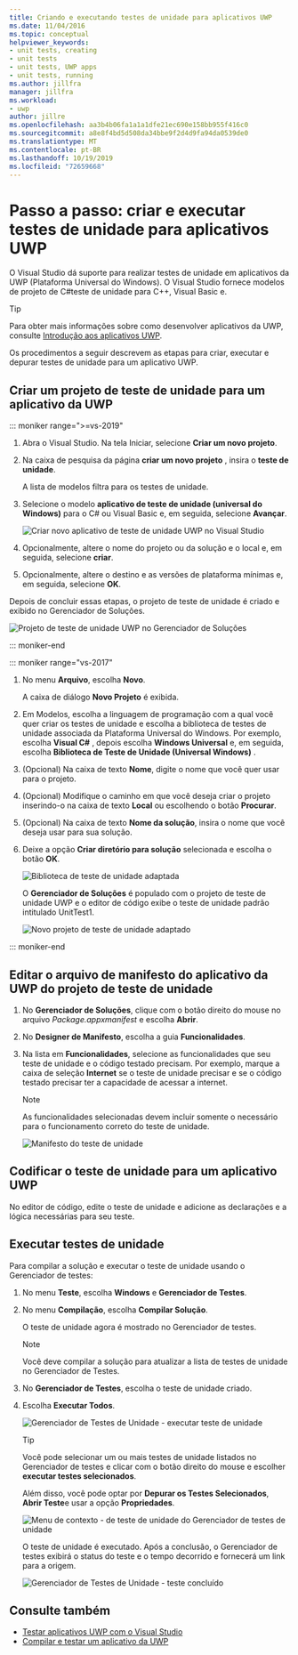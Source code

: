 ```yaml
---
title: Criando e executando testes de unidade para aplicativos UWP
ms.date: 11/04/2016
ms.topic: conceptual
helpviewer_keywords:
- unit tests, creating
- unit tests
- unit tests, UWP apps
- unit tests, running
ms.author: jillfra
manager: jillfra
ms.workload:
- uwp
author: jillre
ms.openlocfilehash: aa3b4b06fa1a1a1dfe21ec690e158bb955f416c0
ms.sourcegitcommit: a8e8f4bd5d508da34bbe9f2d4d9fa94da0539de0
ms.translationtype: MT
ms.contentlocale: pt-BR
ms.lasthandoff: 10/19/2019
ms.locfileid: "72659668"
---
```

# <a name="walkthrough-create-and-run-unit-tests-for-uwp-apps"></a>Passo a passo: criar e executar testes de unidade para aplicativos UWP

O Visual Studio dá suporte para realizar testes de unidade em aplicativos da UWP (Plataforma Universal do Windows). O Visual Studio fornece modelos de projeto de C#teste de unidade para C++, Visual Basic e.

> [!TIP]
> Para obter mais informações sobre como desenvolver aplicativos da UWP, consulte [Introdução aos aplicativos UWP](/windows/uwp/get-started/).

Os procedimentos a seguir descrevem as etapas para criar, executar e depurar testes de unidade para um aplicativo UWP.

## <a name="create-a-unit-test-project-for-a-uwp-app"></a>Criar um projeto de teste de unidade para um aplicativo da UWP

::: moniker range=">=vs-2019"

1. Abra o Visual Studio. Na tela Iniciar, selecione **Criar um novo projeto**.

2. Na caixa de pesquisa da página **criar um novo projeto** , insira o **teste de unidade**.

   A lista de modelos filtra para os testes de unidade.

3. Selecione o modelo **aplicativo de teste de unidade (universal do Windows)** para o C# ou Visual Basic e, em seguida, selecione **Avançar**.

   ![Criar novo aplicativo de teste de unidade UWP no Visual Studio](media/vs-2019/new-uwp-unit-test-app.png)

4. Opcionalmente, altere o nome do projeto ou da solução e o local e, em seguida, selecione **criar**.

5. Opcionalmente, altere o destino e as versões de plataforma mínimas e, em seguida, selecione **OK**.

Depois de concluir essas etapas, o projeto de teste de unidade é criado e exibido no Gerenciador de Soluções.

![Projeto de teste de unidade UWP no Gerenciador de Soluções](media/vs-2019/uwp-unit-test-project-solution-explorer.png)

::: moniker-end

::: moniker range="vs-2017"

1. No menu **Arquivo**, escolha **Novo**.

   A caixa de diálogo **Novo Projeto** é exibida.

2. Em Modelos, escolha a linguagem de programação com a qual você quer criar os testes de unidade e escolha a biblioteca de testes de unidade associada da Plataforma Universal do Windows. Por exemplo, escolha **Visual C#** , depois escolha **Windows Universal** e, em seguida, escolha **Biblioteca de Teste de Unidade (Universal Windows)** .

3. (Opcional) Na caixa de texto **Nome**, digite o nome que você quer usar para o projeto.

4. (Opcional) Modifique o caminho em que você deseja criar o projeto inserindo-o na caixa de texto **Local** ou escolhendo o botão **Procurar**.

5. (Opcional) Na caixa de texto **Nome da solução**, insira o nome que você deseja usar para sua solução.

6. Deixe a opção **Criar diretório para solução** selecionada e escolha o botão **OK**.

   ![Biblioteca de teste de unidade adaptada](../test/media/unit_test_win8_1.png)

   O **Gerenciador de Soluções** é populado com o projeto de teste de unidade UWP e o editor de código exibe o teste de unidade padrão intitulado UnitTest1.

   ![Novo projeto de teste de unidade adaptado](../test/media/unit_test_win8_unittestexplorer_newprojectcreated.png)

::: moniker-end

## <a name="edit-the-unit-test-projects-uwp-application-manifest-file"></a>Editar o arquivo de manifesto do aplicativo da UWP do projeto de teste de unidade

1. No **Gerenciador de Soluções**, clique com o botão direito do mouse no arquivo *Package.appxmanifest* e escolha **Abrir**.

2. No **Designer de Manifesto**, escolha a guia **Funcionalidades**.

3. Na lista em **Funcionalidades**, selecione as funcionalidades que seu teste de unidade e o código testado precisam. Por exemplo, marque a caixa de seleção **Internet** se o teste de unidade precisar e se o código testado precisar ter a capacidade de acessar a internet.

   > [!NOTE]
   > As funcionalidades selecionadas devem incluir somente o necessário para o funcionamento correto do teste de unidade.

   ![Manifesto do teste de unidade](../test/media/unit_test_win8_.png)

## <a name="code-the-unit-test-for-a-uwp-app"></a>Codificar o teste de unidade para um aplicativo UWP

No editor de código, edite o teste de unidade e adicione as declarações e a lógica necessárias para seu teste.

## <a name="run-unit-tests"></a>Executar testes de unidade

Para compilar a solução e executar o teste de unidade usando o Gerenciador de testes:

1. No menu **Teste**, escolha **Windows** e **Gerenciador de Testes**.

2. No menu **Compilação**, escolha **Compilar Solução**.

   O teste de unidade agora é mostrado no Gerenciador de testes.

   > [!NOTE]
   > Você deve compilar a solução para atualizar a lista de testes de unidade no Gerenciador de Testes.

3. No **Gerenciador de Testes**, escolha o teste de unidade criado.

4. Escolha **Executar Todos**.

   ![Gerenciador de Testes de Unidade &#45; executar teste de unidade](../test/media/unit_test_win8_unittestexplorer_contextmenurun.png)

   > [!TIP]
   > Você pode selecionar um ou mais testes de unidade listados no Gerenciador de testes e clicar com o botão direito do mouse e escolher **executar testes selecionados**.
   >
   > Além disso, você pode optar por **Depurar os Testes Selecionados**, **Abrir Teste**e usar a opção **Propriedades**.
   >
   > ![Menu de contexto &#45; de teste de unidade do Gerenciador de testes de unidade](../test/media/unit_test_win8_unittestexplorer_contextmenu.png)

   O teste de unidade é executado. Após a conclusão, o Gerenciador de testes exibirá o status do teste e o tempo decorrido e fornecerá um link para a origem.

   ![Gerenciador de Testes de Unidade &#45; teste concluído](../test/media/unit_test_win8_unittestexplorer_done.png)

## <a name="see-also"></a>Consulte também

- [Testar aplicativos UWP com o Visual Studio](../test/unit-test-your-code.md)
- [Compilar e testar um aplicativo da UWP](/azure/devops/pipelines/apps/windows/universal?tabs=vsts)